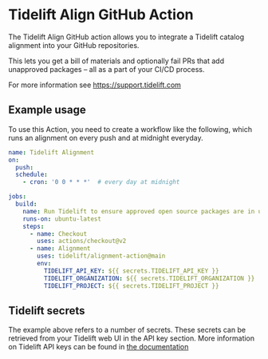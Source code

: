 # Tidelift Align GitHub Action

The Tidelift Align GitHub action allows you to integrate a Tidelift
catalog alignment into your GitHub repositories.

This lets you get a bill of materials and optionally fail PRs that add unapproved packages – all as a part
of your CI/CD process.

For more information see https://support.tidelift.com

## Example usage

To use this Action, you need to create a workflow like the following, which
runs an alignment on every push and at midnight everyday.

```yaml
name: Tidelift Alignment
on:
  push:
  schedule:
    - cron: '0 0 * * *'  # every day at midnight

jobs:
  build:
    name: Run Tidelift to ensure approved open source packages are in use
    runs-on: ubuntu-latest
    steps:
      - name: Checkout
        uses: actions/checkout@v2
      - name: Alignment
        uses: tidelift/alignment-action@main
        env:
          TIDELIFT_API_KEY: ${{ secrets.TIDELIFT_API_KEY }}
          TIDELIFT_ORGANIZATION: ${{ secrets.TIDELIFT_ORGANIZATION }}
          TIDELIFT_PROJECT: ${{ secrets.TIDELIFT_PROJECT }}
```

## Tidelift secrets

The example above refers to a number of secrets. These secrets can be retrieved
from your Tidelift web UI in the API key section. More information on Tidelift
API keys can be found in
[the documentation](https://docs.tidelift.com/article/27-tracking-repositories-and-creating-api-keys)
